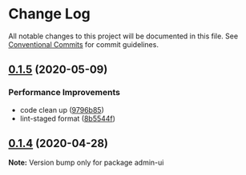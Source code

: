# Change Log

All notable changes to this project will be documented in this file.
See [Conventional Commits](https://conventionalcommits.org) for commit guidelines.

## [0.1.5](https://github.com/aceHubert/vue-async/compare/admin-ui@0.1.4...admin-ui@0.1.5) (2020-05-09)


### Performance Improvements

* code clean up ([9796b85](https://github.com/aceHubert/vue-async/commit/9796b85a6e6f7d19e05322e66c63314630704074))
* lint-staged format ([8b5544f](https://github.com/aceHubert/vue-async/commit/8b5544f14e058ec82ee6d80b5c8e2ee974d1ab9a))





## [0.1.4](https://github.com/aceHubert/vue-async/compare/admin-ui@0.1.3...admin-ui@0.1.4) (2020-04-28)

**Note:** Version bump only for package admin-ui

